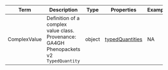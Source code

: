 |Term | Description | Type | Properties | Example | Enum|
| ---| ---| ---| ---| ---| --- |
| ComplexValue | Definition of a complex value class. Provenance: GA4GH Phenopackets v2 `TypedQuantity` | object | [typedQuantities](https://phenopacket-schema.readthedocs.io/en/latest/building-blocks.html) | NA | NA|
